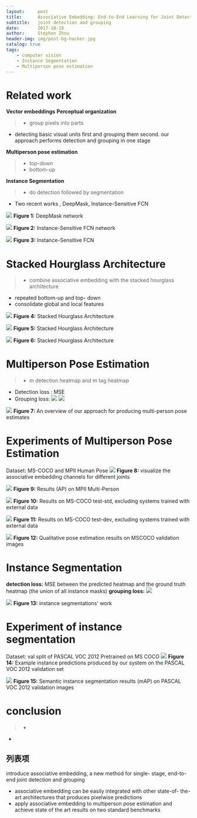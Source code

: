 ```yaml
---
layout:     post
title:      Associative Embedding: End-to-End Learning for Joint Detection and Grouping
subtitle:   joint detection and grouping
date:       2017-10-18
author:     Stephen Zhou
header-img: img/post-bg-hacker.jpg
catalog: true
tags:
    - computer vision
    - Instance Segmentation
    - Multiperson pose estimation
---
```


# Related work
**Vector embeddings**
**Perceptual organization**
>- group pixels into parts
- detecting basic visual units first and grouping them second. our approach performs detection and grouping in one stage

**Multiperson pose estimation**
>- top-down
>- bottom-up

**Instance Segmentation**
>- do detection followed by segmentation
- Two recent works , DeepMask, Instance-Sensitive FCN

![](https://i.imgur.com/zyToSS9.png)
**Figure 1:** DeepMask network

![](https://i.imgur.com/xUofSIn.png)
**Figure 2:** Instance-Sensitive FCN network

![](https://i.imgur.com/qRwPSQU.png)
**Figure 3:** Instance-Sensitive FCN 

# Stacked Hourglass Architecture 
>- combine associative embedding with the stacked hourglass architecture
- repeated bottom-up and top- down
- consolidate global and local features

![](https://i.imgur.com/k3kg73x.png)
**Figure 4:** Stacked Hourglass Architecture 

![](https://i.imgur.com/JZ9cu0K.png)
**Figure 5:** Stacked Hourglass Architecture 

![](https://i.imgur.com/VfjxmUg.png)
**Figure 6:** Stacked Hourglass Architecture 

# Multiperson Pose Estimation
>- m detection  heatmap and m tag heatmap
- Detection loss : MSE
- Grouping loss:
![](https://i.imgur.com/1Saog1B.png)
![](https://i.imgur.com/VvWS2FP.png)

![](https://i.imgur.com/jQC4zEI.png)
**Figure 7:** An overview of our approach for producing multi-person pose estimates

# Experiments of Multiperson Pose Estimation
Dataset: MS-COCO  and MPII Human Pose
![](https://i.imgur.com/389nKD3.jpg)
**Figure 8:** visualize the associative embedding channels for different joints

![](https://i.imgur.com/s3TIKUM.png)
**Figure 9:** Results (AP) on MPII Multi-Person

![](https://i.imgur.com/GNnbRu7.png)
**Figure 10:** Results on MS-COCO test-std, excluding systems trained with external data

![](https://i.imgur.com/rN9fNeI.png)
**Figure 11:** Results on MS-COCO test-dev, excluding systems trained with external data

![](https://i.imgur.com/b6yXsoM.jpg)
**Figure 12:** Qualitative pose estimation results on MSCOCO validation images

# Instance Segmentation
**detection loss:** MSE between the predicted heatmap and the ground truth heatmap (the union of all instance masks)
**grouping loss:** 
![](https://i.imgur.com/9KXgfwO.png)

![](https://i.imgur.com/jNhdqBH.png)
**Figure 13:** instance segmentations' work

# Experiment of instance segmentation
Dataset: val split of PASCAL VOC 2012
Pretrained on MS COCO
![](https://i.imgur.com/9jNIz6d.png)
**Figure 14:** Example instance predictions produced by our system on the PASCAL VOC 2012 validation set

![](https://i.imgur.com/x2tWfTb.png)
**Figure 15:** Semantic instance segmentation results (mAP) on PASCAL VOC 2012 validation images

# conclusion
>-

 - 

列表项
---

 introduce associative embedding, a new method for single- stage, end-to-end joint detection and grouping
- associative embedding can be easily integrated with other state-of- the-art architectures that produces pixelwise predictions
- apply associative embedding to multiperson pose estimation and achieve state of the art results on two standard benchmarks




